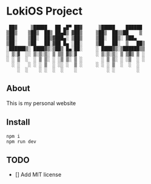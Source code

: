 # LokiOS Project

```
 ██▓     ▒█████   ██ ▄█▀ ██▓      ▒█████    ██████ 
▒██▒    ▒██▒  ██▒ ██▄█▒ ▓██▒     ▒██▒  ██▒▒██    ▒ 
▒██░    ▒██░  ██▒▓███▄░ ▒██▒     ▒██░  ██▒░ ▓██▄   
▒██░    ▒██   ██░▓██ █▄ ░██░     ▒██   ██░  ▒   ██▒
░██████▒░ ████▓▒░▒██▒ █▄░██░     ░ ████▓▒░▒██████▒▒
░ ▒░▓  ░░ ▒░▒░▒░ ▒ ▒▒ ▓▒░▓       ░ ▒░▒░▒░ ▒ ▒▓▒ ▒ ░
░ ░ ▒  ░  ░ ▒ ▒░ ░ ░▒ ▒░ ▒ ░       ░ ▒ ▒░ ░ ░▒  ░ ░
  ░ ░   ░ ░ ░ ▒  ░ ░░ ░  ▒ ░     ░ ░ ░ ▒  ░  ░  ░  
    ░  ░    ░ ░  ░  ░    ░           ░ ░        ░  
```

## About

This is my personal website

## Install

```
npm i
npm run dev
```

## TODO

- [] Add MIT license
